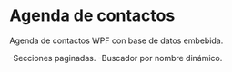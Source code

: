 ﻿
# Agenda de contactos

Agenda de contactos WPF con base de datos embebida.

-Secciones paginadas.
-Buscador por nombre dinámico.


